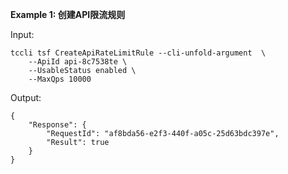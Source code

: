 **Example 1: 创建API限流规则**



Input: 

```
tccli tsf CreateApiRateLimitRule --cli-unfold-argument  \
    --ApiId api-8c7538te \
    --UsableStatus enabled \
    --MaxQps 10000
```

Output: 
```
{
    "Response": {
        "RequestId": "af8bda56-e2f3-440f-a05c-25d63bdc397e",
        "Result": true
    }
}
```

